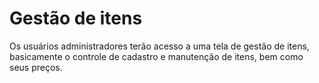 # Gestão de itens

Os usuários administradores terão acesso a uma tela de gestão de itens, basicamente o controle de cadastro e manutenção de itens, bem como seus preços.

